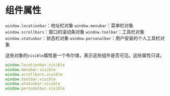 

# 组件属性

`window.locationbar`：地址栏对象
`window.menubar`：菜单栏对象
`window.scrollbars`：窗口的滚动条对象
`window.toolbar`：工具栏对象
`window.statusbar`：状态栏对象
`window.personalbar`：用户安装的个人工具栏对象

这些对象的`visible`属性是一个布尔值，表示这些组件是否可见。这些属性只读。

```js
window.locationbar.visible
window.menubar.visible
window.scrollbars.visible
window.toolbar.visible
window.statusbar.visible
window.personalbar.visible
```